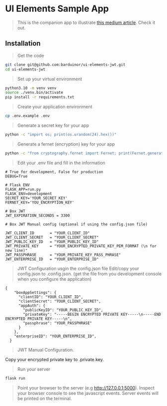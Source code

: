 # UI Elements Sample App
> This is the companion app to illustrate [this medium article](https://medium.com/@barbosa-rmv/getting-started-with-box-oauth-2-0-using-python-flask-77607441170d). Check it out.

## Installation

> Get the code
```bash
git clone git@github.com:barduinor/ui-elements-jwt.git
cd ui-elements-jwt
```

> Set up your virtual environment
```bash
python3.10 -m venv venv
source ./venv.bin/activate
pip install -r requirements.txt
```

> Create your application environment
```bash
cp .env.example .env
```

> Generate a secret key for your app
```bash
python -c "import os; print(os.urandom(24).hex())"
```

> Generate a fernet (encryption) key for your app
```bash
python -c "from cryptography.fernet import Fernet; print(Fernet.generate_key()"
```

> Edit your .env file and fill in the information
```
# True for development, False for production
DEBUG=True

# Flask ENV
FLASK_APP=run.py
FLASK_ENV=development
SECRET_KEY='YOUR_SECRET_KEY'
FERNET_KEY='YOU_ENCRYPTION_KEY'

# Box JWT
JWT_EXPIRATION_SECONDS = 3300

# Box JWT Manual config (optional if using the config.json file)

JWT_CLIENT_ID       = "YOUR_CLIENT_ID"
JWT_CLIENT_SECRET   = "YOUR_CLIENT_SECRET"
JWT_PUBLIC_KEY_ID   = "YOUR_PUBLIC_KEY_ID"
JWT_PRIVATE_KEY     = "YOUR_ENCRYPTED_PRIVATE_KEY_PEM_FORMAT (\n for new line)"
JWT_PASSPHRASE      = "YOUR_PRIVATE_KEY_PASS_PHRASE"
JWT_ENTERPRISE_ID   = "YOUR_ENTERPRISE_ID"
```

> JWT Configuration usgin the config.json file
> Edit/copy your config.json to .config.json.
> (get the file from you development console when you configure the application)
```
{
    "boxAppSettings": {
      "clientID": "YOUR_CLIENT_ID",
      "clientSecret": "YOUR_CLIENT_SECRET",
      "appAuth": {
        "publicKeyID": "YOUR_PUBLIC_KEY_ID",
        "privateKey": "-----BEGIN ENCRYPTED PRIVATE KEY-----\n-----END ENCRYPTED PRIVATE KEY-----\n",
        "passphrase": "YOUR_PASSPHRASE"
      }
    },
    "enterpriseID": "YOUR_ENTERPRISE_ID",
  }
```

> JWT Manual Configuration.

Copy your encrypted private key to .private.key.

> Run your server
```bash
flask run
```

> Point your browser to the server (e.g http://127.0.0.1:5000).
> Inspect your browser console to see the javascript events.
> Server events will be printed on the terminal.